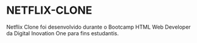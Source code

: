 # NETFLIX-CLONE
Netflix Clone foi desenvolvido durante o Bootcamp HTML Web Developer da Digital Inovation One para fins estudantis.
